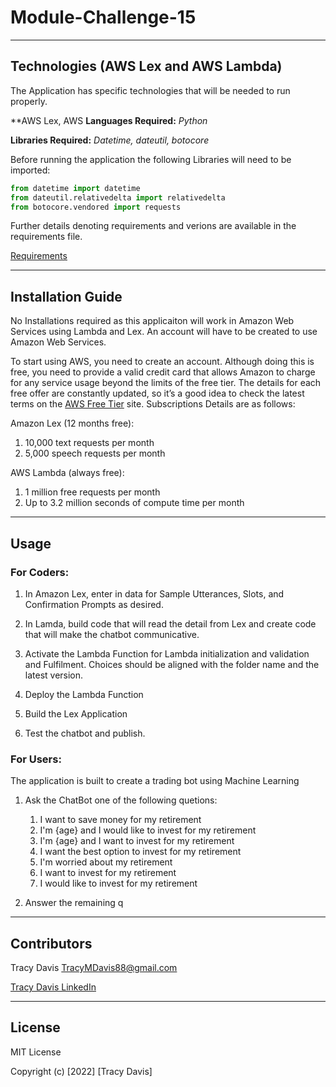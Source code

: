 # Module-Challenge-15

---

## Technologies (AWS Lex and AWS Lambda)


The Application has specific technologies that will be needed to run properly.


**AWS Lex, AWS
**Languages Required:** *Python*

**Libraries Required:** *Datetime, dateutil, botocore*

Before running the application the following Libraries will need to be imported:

```python
from datetime import datetime
from dateutil.relativedelta import relativedelta
from botocore.vendored import requests
```


Further details denoting requirements and verions are available in the requirements file.            

[Requirements](./requirements.txt)


---

## Installation Guide

No Installations required as this applicaiton will work in Amazon Web Services using Lambda and Lex.  An account will have to be created to use Amazon Web Services.

To start using AWS, you need to create an account. Although doing this is free, you need to provide a valid credit card that allows Amazon to charge for any service usage beyond the limits of the free tier. The details for each free offer are constantly updated, so it’s a good idea to check the latest terms on the [AWS Free Tier](https://aws.amazon.com/free/free-tier/) site. Subscriptions Details are as follows:


Amazon Lex (12 months free):

   1. 10,000 text requests per month
   2. 5,000 speech requests per month

AWS Lambda (always free):
    
   1. 1 million free requests per month
   2. Up to 3.2 million seconds of compute time per month

---

## Usage


### **For Coders:** 

1. In Amazon Lex, enter in data for Sample Utterances, Slots, and Confirmation Prompts as desired.
2. In Lamda, build code that will read the detail from Lex and create code that will make the chatbot communicative.
3. Activate the Lambda Function for Lambda initialization and validation and Fulfilment.  Choices should be aligned with the folder name and the latest version.
 
4. Deploy the Lambda Function
5. Build the Lex Application
6. Test the chatbot and publish.

### **For Users:** 

The application is built to create a trading bot using Machine Learning

1. Ask the ChatBot one of the following quetions:

    1. I want to save money for my retirement
    2. I'm {age} and I would like to invest for my retirement
    3. I'm ​{age} and I want to invest for my retirement
    4. I want the best option to invest for my retirement
    5. I'm worried about my retirement
    6. I want to invest for my retirement
    7. I would like to invest for my retirement
2. Answer the remaining q

---

## Contributors

Tracy Davis <TracyMDavis88@gmail.com>

[Tracy Davis LinkedIn](https://www.linkedin.com/in/tracy-davis-mba-ma-2940a232/)

---

## License

MIT License

Copyright (c) [2022] [Tracy Davis]









